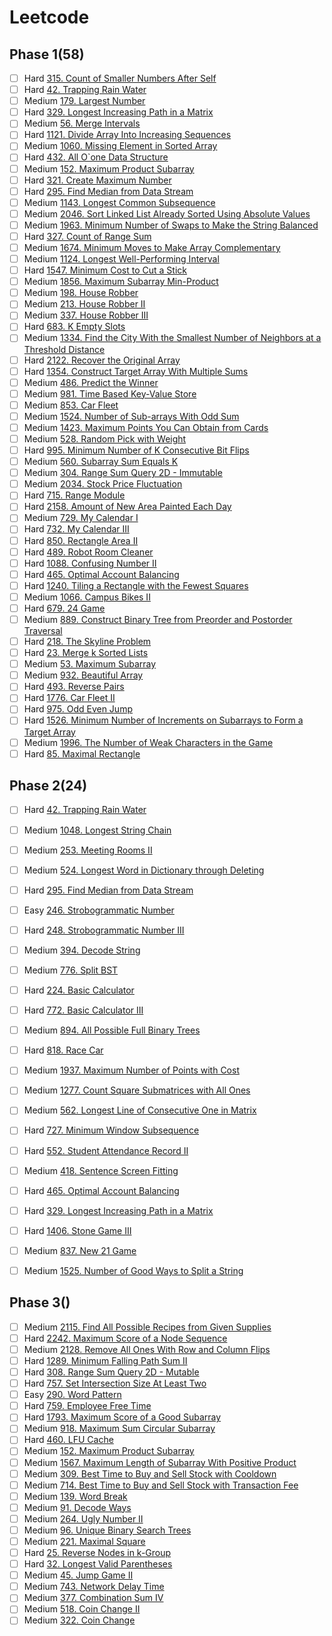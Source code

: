 # Leetcode
## Phase 1(58)
- [ ] Hard [315. Count of Smaller Numbers After Self](https://leetcode.com/problems/count-of-smaller-numbers-after-self/)
- [ ] Hard [42. Trapping Rain Water](https://leetcode.com/problems/trapping-rain-water/)
- [ ] Medium [179. Largest Number](https://leetcode.com/problems/largest-number/)
- [ ] Hard [329. Longest Increasing Path in a Matrix](https://leetcode.com/problems/longest-increasing-path-in-a-matrix/)
- [ ] Medium [56. Merge Intervals](https://leetcode.com/problems/merge-intervals/)
- [ ] Hard [1121. Divide Array Into Increasing Sequences](https://leetcode.com/problems/divide-array-into-increasing-sequences/)
- [ ] Medium [1060. Missing Element in Sorted Array](https://leetcode.com/problems/missing-element-in-sorted-array/)
- [ ] Hard [432. All O\`one Data Structure](https://leetcode.com/problems/all-oone-data-structure/)
- [ ] Medium [152. Maximum Product Subarray](https://leetcode.com/problems/maximum-product-subarray/)
- [ ] Hard [321. Create Maximum Number](https://leetcode.com/problems/create-maximum-number/)
- [ ] Hard [295. Find Median from Data Stream](https://leetcode.com/problems/find-median-from-data-stream/)
- [ ] Medium [1143. Longest Common Subsequence](https://leetcode.com/problems/longest-common-subsequence/)
- [ ] Medium [2046. Sort Linked List Already Sorted Using Absolute Values](https://leetcode.com/problems/sort-linked-list-already-sorted-using-absolute-values/)
- [ ] Medium [1963. Minimum Number of Swaps to Make the String Balanced](https://leetcode.com/problems/minimum-number-of-swaps-to-make-the-string-balanced/)
- [ ] Hard [327. Count of Range Sum](https://leetcode.com/problems/count-of-range-sum/)
- [ ] Medium [1674. Minimum Moves to Make Array Complementary](https://leetcode.com/problems/minimum-moves-to-make-array-complementary/)
- [ ] Medium [1124. Longest Well-Performing Interval](https://leetcode.com/problems/longest-well-performing-interval/)
- [ ] Hard [1547. Minimum Cost to Cut a Stick](https://leetcode.com/problems/minimum-cost-to-cut-a-stick/)
- [ ] Medium [1856. Maximum Subarray Min-Product](https://leetcode.com/problems/maximum-subarray-min-product/)
- [ ] Medium [198. House Robber](https://leetcode.com/problems/house-robber/)
- [ ] Medium [213. House Robber II](https://leetcode.com/problems/house-robber-ii/)
- [ ] Medium [337. House Robber III](https://leetcode.com/problems/house-robber-iii/)
- [ ] Hard [683. K Empty Slots](https://leetcode.com/problems/k-empty-slots/)
- [ ] Medium [1334. Find the City With the Smallest Number of Neighbors at a Threshold Distance](https://leetcode.com/problems/find-the-city-with-the-smallest-number-of-neighbors-at-a-threshold-distance/)
- [ ] Hard [2122. Recover the Original Array](https://leetcode.com/problems/recover-the-original-array/)
- [ ] Hard [1354. Construct Target Array With Multiple Sums](https://leetcode.com/problems/construct-target-array-with-multiple-sums/)
- [ ] Medium [486. Predict the Winner](https://leetcode.com/problems/predict-the-winner/)
- [ ] Medium [981. Time Based Key-Value Store](https://leetcode.com/problems/time-based-key-value-store/)
- [ ] Medium [853. Car Fleet](https://leetcode.com/problems/car-fleet/)
- [ ] Medium [1524. Number of Sub-arrays With Odd Sum](https://leetcode.com/problems/number-of-sub-arrays-with-odd-sum/)
- [ ] Medium [1423. Maximum Points You Can Obtain from Cards](https://leetcode.com/problems/maximum-points-you-can-obtain-from-cards/)
- [ ] Medium [528. Random Pick with Weight](https://leetcode.com/problems/random-pick-with-weight/)
- [ ] Hard [995. Minimum Number of K Consecutive Bit Flips](https://leetcode.com/problems/minimum-number-of-k-consecutive-bit-flips/)
- [ ] Medium [560. Subarray Sum Equals K](https://leetcode.com/problems/subarray-sum-equals-k/)
- [ ] Medium [304. Range Sum Query 2D - Immutable](https://leetcode.com/problems/range-sum-query-2d-immutable/)
- [ ] Medium [2034. Stock Price Fluctuation](https://leetcode.com/problems/stock-price-fluctuation/)
- [ ] Hard [715. Range Module](https://leetcode.com/problems/range-module/)
- [ ] Hard [2158. Amount of New Area Painted Each Day](https://leetcode.com/problems/amount-of-new-area-painted-each-day/)
- [ ] Medium [729. My Calendar I](https://leetcode.com/problems/my-calendar-i/)
- [ ] Hard [732. My Calendar III](https://leetcode.com/problems/my-calendar-iii/)
- [ ] Hard [850. Rectangle Area II](https://leetcode.com/problems/rectangle-area-ii/)
- [ ] Hard [489. Robot Room Cleaner](https://leetcode.com/problems/robot-room-cleaner/)
- [ ] Hard [1088. Confusing Number II](https://leetcode.com/problems/confusing-number-ii/)
- [ ] Hard [465. Optimal Account Balancing](https://leetcode.com/problems/optimal-account-balancing/)
- [ ] Hard [1240. Tiling a Rectangle with the Fewest Squares](https://leetcode.com/problems/tiling-a-rectangle-with-the-fewest-squares/)
- [ ] Medium [1066. Campus Bikes II](https://leetcode.com/problems/campus-bikes-ii/)
- [ ] Hard [679. 24 Game](https://leetcode.com/problems/24-game/)
- [ ] Medium [889. Construct Binary Tree from Preorder and Postorder Traversal](https://leetcode.com/problems/construct-binary-tree-from-preorder-and-postorder-traversal/)
- [ ] Hard [218. The Skyline Problem](https://leetcode.com/problems/the-skyline-problem/)
- [ ] Hard [23. Merge k Sorted Lists](https://leetcode.com/problems/merge-k-sorted-lists/)
- [ ] Medium [53. Maximum Subarray](https://leetcode.com/problems/maximum-subarray/)
- [ ] Medium [932. Beautiful Array](https://leetcode.com/problems/beautiful-array/)
- [ ] Hard [493. Reverse Pairs](https://leetcode.com/problems/reverse-pairs/)
- [ ] Hard [1776. Car Fleet II](https://leetcode.com/problems/car-fleet-ii/)
- [ ] Hard [975. Odd Even Jump](https://leetcode.com/problems/odd-even-jump/)
- [ ] Hard [1526. Minimum Number of Increments on Subarrays to Form a Target Array](https://leetcode.com/problems/minimum-number-of-increments-on-subarrays-to-form-a-target-array/)
- [ ] Medium [1996. The Number of Weak Characters in the Game](https://leetcode.com/problems/the-number-of-weak-characters-in-the-game/)
- [ ] Hard [85. Maximal Rectangle](https://leetcode.com/problems/maximal-rectangle/)

## Phase 2(24)
- [ ] Hard [42. Trapping Rain Water](https://leetcode.com/problems/trapping-rain-water/)
- [ ] Medium [1048. Longest String Chain](https://leetcode.com/problems/longest-string-chain/)
- [ ] Medium [253. Meeting Rooms II](https://leetcode.com/problems/meeting-rooms-ii/)
- [ ] Medium [524. Longest Word in Dictionary through Deleting](https://leetcode.com/problems/longest-word-in-dictionary-through-deleting/)
- [ ] Hard [295. Find Median from Data Stream](https://leetcode.com/problems/find-median-from-data-stream/)
- [ ] Easy [246. Strobogrammatic Number](https://leetcode.com/problems/strobogrammatic-number/)
- [ ] Hard [248. Strobogrammatic Number III](https://leetcode.com/problems/strobogrammatic-number-iii/)
- [ ] Medium [394. Decode String](https://leetcode.com/problems/decode-string/)
- [ ] Medium [776. Split BST](https://leetcode.com/problems/split-bst/)
- [ ] Hard [224. Basic Calculator](https://leetcode.com/problems/basic-calculator/)
- [ ] Hard [772. Basic Calculator III](https://leetcode.com/problems/basic-calculator-iii/)
- [ ] Medium [894. All Possible Full Binary Trees](https://leetcode.com/problems/all-possible-full-binary-trees/)
- [ ] Hard [818. Race Car](https://leetcode.com/problems/race-car/)
- [ ] Medium [1937. Maximum Number of Points with Cost](https://leetcode.com/problems/maximum-number-of-points-with-cost/)
- [ ] Medium [1277. Count Square Submatrices with All Ones](https://leetcode.com/problems/count-square-submatrices-with-all-ones/)
- [ ] Medium [562. Longest Line of Consecutive One in Matrix](https://leetcode.com/problems/longest-line-of-consecutive-one-in-matrix/)
- [ ] Hard [727. Minimum Window Subsequence](https://leetcode.com/problems/minimum-window-subsequence/)
- [ ] Hard [552. Student Attendance Record II](https://leetcode.com/problems/student-attendance-record-ii/)
- [ ] Medium [418. Sentence Screen Fitting](https://leetcode.com/problems/sentence-screen-fitting/)
- [ ] Hard [465. Optimal Account Balancing](https://leetcode.com/problems/optimal-account-balancing/)
- [ ] Hard [329. Longest Increasing Path in a Matrix](https://leetcode.com/problems/longest-increasing-path-in-a-matrix/)
- [ ] Hard [1406. Stone Game III](https://leetcode.com/problems/stone-game-iii/)
- [ ] Medium [837. New 21 Game](https://leetcode.com/problems/new-21-game/)
- [ ] Medium [1525. Number of Good Ways to Split a String](https://leetcode.com/problems/number-of-good-ways-to-split-a-string/)


## Phase 3()
- [ ] Medium [2115. Find All Possible Recipes from Given Supplies](https://leetcode.com/problems/find-all-possible-recipes-from-given-supplies/)
- [ ] Hard [2242. Maximum Score of a Node Sequence](https://leetcode.com/problems/maximum-score-of-a-node-sequence/)
- [ ] Medium [2128. Remove All Ones With Row and Column Flips](https://leetcode.com/problems/remove-all-ones-with-row-and-column-flips/)
- [ ] Hard [1289. Minimum Falling Path Sum II](https://leetcode.com/problems/minimum-falling-path-sum-ii/)
- [ ] Hard [308. Range Sum Query 2D - Mutable](https://leetcode.com/problems/range-sum-query-2d-mutable/)
- [ ] Hard [757. Set Intersection Size At Least Two](https://leetcode.com/problems/set-intersection-size-at-least-two/)
- [ ] Easy [290. Word Pattern](https://leetcode.com/problems/word-pattern/)
- [ ] Hard [759. Employee Free Time](https://leetcode.com/problems/employee-free-time/)
- [ ] Hard [1793. Maximum Score of a Good Subarray](https://leetcode.com/problems/maximum-score-of-a-good-subarray/)
- [ ] Medium [918. Maximum Sum Circular Subarray](https://leetcode.com/problems/maximum-sum-circular-subarray/)
- [ ] Hard [460. LFU Cache](https://leetcode.com/problems/lfu-cache/)
- [ ] Medium [152. Maximum Product Subarray](https://leetcode.com/problems/maximum-product-subarray/)
- [ ] Medium [1567. Maximum Length of Subarray With Positive Product](https://leetcode.com/problems/maximum-length-of-subarray-with-positive-product/)
- [ ] Medium [309. Best Time to Buy and Sell Stock with Cooldown](https://leetcode.com/problems/best-time-to-buy-and-sell-stock-with-cooldown/)
- [ ] Medium [714. Best Time to Buy and Sell Stock with Transaction Fee](https://leetcode.com/problems/best-time-to-buy-and-sell-stock-with-transaction-fee/)
- [ ] Medium [139. Word Break](https://leetcode.com/problems/word-break/)
- [ ] Medium [91. Decode Ways](https://leetcode.com/problems/decode-ways/)
- [ ] Medium [264. Ugly Number II](https://leetcode.com/problems/ugly-number-ii/)
- [ ] Medium [96. Unique Binary Search Trees](https://leetcode.com/problems/unique-binary-search-trees/)
- [ ] Medium [221. Maximal Square](https://leetcode.com/problems/maximal-square/)
- [ ] Hard [25. Reverse Nodes in k-Group](https://leetcode.com/problems/reverse-nodes-in-k-group/)
- [ ] Hard [32. Longest Valid Parentheses](https://leetcode.com/problems/longest-valid-parentheses/)
- [ ] Medium [45. Jump Game II](https://leetcode.com/problems/jump-game-ii/)
- [ ] Medium [743. Network Delay Time](https://leetcode.com/problems/network-delay-time/)
- [ ] Medium [377. Combination Sum IV](https://leetcode.com/problems/combination-sum-iv/)
- [ ] Medium [518. Coin Change II](https://leetcode.com/problems/coin-change-ii/)
- [ ] Medium [322. Coin Change](https://leetcode.com/problems/coin-change/)
